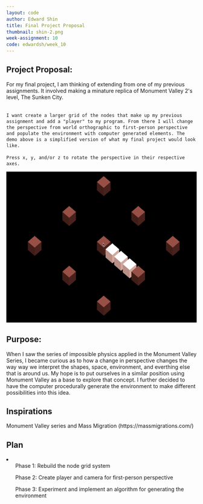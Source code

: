 ```yaml
---
layout: code
author: Edward Shin
title: Final Project Proposal
thumbnail: shin-2.png
week-assignment: 10
code: edwardsh/week_10
---
```


<h2>Project Proposal:</h2>

<p>
    For my final project, I am thinking of extending from one of my previous assignments. It involved making a minature replica of Monument Valley 2's level, The Sunken City.<br /><br />
    
    I want create a larger grid of the nodes that make up my previous assignment and add a "player" to my program. From there I will change the perspective from world orthographic to first-person perspective and populate the environment with computer generated elements. The demo above is a simplified version of what my final project would look like.
    
    Press x, y, and/or z to rotate the perspective in their respective axes.
</p>

<img src="img/edwardsh/nodes.gif" alt="Mini Sunken City" height="400" width="600">

<h2>Purpose: </h2>

<p>
    When I saw the series of impossible physics applied in the Monument Valley Series, I became curious as to how a change in perspective changes the way way we interpret the shapes, space, environment, and everthing else that is around us. My hope is to put ourselves in a similar position using Monument Valley as a base to explore that concept. I further decided to have the computer procedurally generate the environment to make different possibilities into this idea.
</p>

<h2>Inspirations</h2>

<p>
    Monument Valley series and Mass Migration (https://massmigrations.com/)
</p>

<h2>Plan</h2>

<p>
    <li>
        <ol>Phase 1: Rebuild the node grid system </ol>
        <ol>Phase 2: Create player and camera for first-person perspective </ol>
        <ol>Phase 3: Experiment and implement an algorithm for generating the environment </ol>
    </li>
</p>